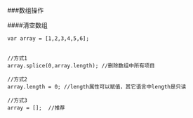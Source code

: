 ###数组操作

####清空数组

    var array = [1,2,3,4,5,6];


    //方式1
    array.splice(0,array.length); //删除数组中所有项目 
    
    //方式2
    array.length = 0; //length属性可以赋值，其它语言中length是只读
    
    //方式3
    array = [];  //推荐

